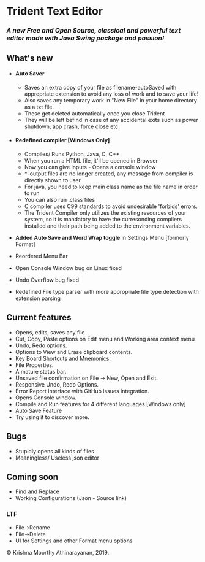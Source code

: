# Trident Text Editor

### _A new Free and Open Source, classical and powerful text editor made with Java Swing package and passion!_

## What's new

- #### Auto Saver
	- Saves an extra copy of your file as filename-autoSaved with appropriate extension to avoid any loss of work and to save your life!
	- Also saves any temporary work in "New File" in your home directory as a txt file.
	- These get deleted automatically once you close Trident
	- They will be left befind in case of any accidental exits such as power shutdown, app crash, force close etc.

- #### Redefined compiler [Windows Only]
	- Compiles/ Runs Python, Java, C, C++
	- When you run a HTML file, it'll be opened in Browser
	- Now you can give inputs - Opens a console window
	- *-output files are no longer created, any message from compiler is directly shown to user
	- For java, you need to keep main class name as the file name in order to run
	- You can also run .class files
	- C compiler uses C99 standards to avoid undesirable 'forbids' errors.
	- The Trident Compiler only utilizes the existing resources of your system, so it is mandatory to have the curresonding compilers installed and their path being added to the environment variables.

- **Added Auto Save and Word Wrap toggle** in Settings Menu [formorly Format]
- Reordered Menu Bar
- Open Console Window bug on Linux fixed
- Undo Overflow bug fixed
- Redefined File type parser with more appropriate file type detection with extension parsing

## Current features

- Opens, edits, saves any file
- Cut, Copy, Paste options on Edit menu and Working area context menu
- Undo, Redo options.
- Options to View and Erase clipboard contents.
- Key Board Shortcuts and Mnemonics.
- File Properties.
- A mature status bar.
- Unsaved file confirmation on File -> New, Open and Exit.
- Responsive Undo, Redo Options.
- Error Report Interface with GitHub issues integration.
- Opens Console window.
- Compile and Run features for 4 different languages [Windows only]
- Auto Save Feature
- Try using it to discover more.

## Bugs

- Stupidly opens all kinds of files
- Meaningless/ Useless json editor

## Coming soon

- Find and Replace
- Working Configurations (Json - Source link)

### LTF

- File->Rename
- File->Delete
- UI for Settings and other Format menu options

&copy; Krishna Moorthy Athinarayanan, 2019.
